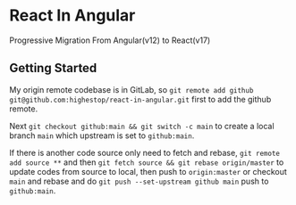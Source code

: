 # React In Angular

Progressive Migration From Angular(v12) to React(v17)

## Getting Started

My origin remote codebase is in GitLab, so `git remote add github git@github.com:highestop/react-in-angular.git` first to add the github remote.

Next `git checkout github:main && git switch -c main` to create a local branch `main` which upstream is set to `github:main`.

If there is another code source only need to fetch and rebase, `git remote add source **` and then `git fetch source && git rebase origin/master` to update codes from source to local, then push to `origin:master` or checkout `main` and rebase and do `git push --set-upstream github main` push to `github:main`.
